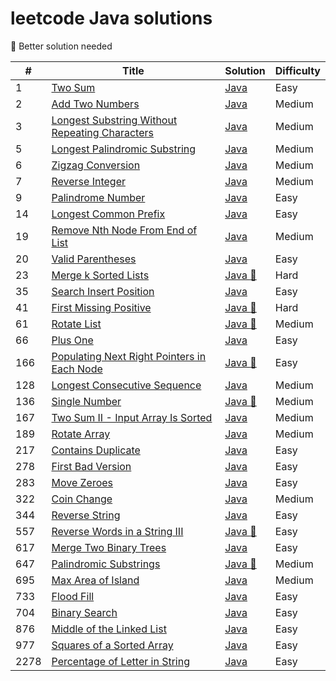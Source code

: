 # leetcode Java solutions

:see_no_evil: Better solution needed

| #    | Title                                                                                                                          | Solution                                                        | Difficulty |
|------|--------------------------------------------------------------------------------------------------------------------------------|-----------------------------------------------------------------|------------|
| 1    | [Two Sum](https://leetcode.com/problems/two-sum/)                                                                              | [Java](./src/two-sum.java)                                      | Easy       |
| 2    | [Add Two Numbers](https://leetcode.com/problems/add-two-numbers/)                                                              | [Java](./src/add-two-numbers.java)                              | Medium     |
| 3    | [Longest Substring Without Repeating Characters](https://leetcode.com/problems/longest-substring-without-repeating-characters/) | [Java](./src/longest-sub-without-rep-char.java)                 | Medium     |
| 5    | [Longest Palindromic Substring](https://leetcode.com/problems/longest-palindromic-substring/)                                  | [Java](./src/Longest-Palindromic-Substring.java)                | Medium     |
| 6    | [Zigzag Conversion](https://leetcode.com/problems/zigzag-conversion/)                                                          | [Java](./src/Zigzag-Conversion.java)                            | Medium     |
| 7    | [Reverse Integer](https://leetcode.com/problems/reverse-integer/)                                                              | [Java](./src/Reverse-Integer.java)                              | Medium     |
| 9    | [Palindrome Number](https://leetcode.com/problems/palindrome-number/)                                                          | [Java](./src/palindrome-number.java)                            | Easy       |
| 14   | [Longest Common Prefix](https://leetcode.com/problems/longest-common-prefix/)                                                  | [Java](./src/longest-common-prefix.java)                        | Easy       |
| 19   | [Remove Nth Node From End of List](https://leetcode.com/problems/remove-nth-node-from-end-of-list/)                                                  | [Java](./src/remove-nth-node-from-end-of-list.java)             | Medium     |
| 20   | [Valid Parentheses](https://leetcode.com/problems/valid-parentheses/)                                                          | [Java](./src/valid-parentheses.java)                            | Easy       |
| 23   | [ Merge k Sorted Lists](https://leetcode.com/problems/merge-k-sorted-lists/)                                                          | [Java :see_no_evil:](./src/merge-k-sorted-lists.java)           | Hard       |
| 35   | [Search Insert Position](https://leetcode.com/problems/search-insert-position/)                                                | [Java](./src/search-insert-position.java)                       | Easy       |
| 41   | [First Missing Positive](https://leetcode.com/problems/first-missing-positive/)                                                | [Java :see_no_evil:](./src/first-missing-positive.java)         | Hard       |
| 61   | [Rotate List](https://leetcode.com/problems/rotate-list/)                                                | [Java :see_no_evil:](./src/rotate-list.java)                    | Medium     |
| 66   | [Plus One](https://leetcode.com/problems/plus-one/)                                                | [Java](./src/plus-one.java)                                     | Easy       |
| 166  | [Populating Next Right Pointers in Each Node](https://leetcode.com/problems/populating-next-right-pointers-in-each-node/)                                                | [Java :see_no_evil:](./src/populating-next-right-pointers-in-each-node.java) | Easy       |
| 128  | [Longest Consecutive Sequence](https://leetcode.com/problems/longest-consecutive-sequence/)                                    | [Java](./src/longest-consecutive-sequence.java)                 | Medium     |
| 136  | [Single Number](https://leetcode.com/problems/single-number/)                                    | [Java :see_no_evil:](./src/single-number.java)                  | Medium     |
| 167  | [Two Sum II - Input Array Is Sorted](https://leetcode.com/problems/two-sum-ii-input-array-is-sorted/)                          | [Java](./src/two-sum-ii-input-array-is-sorted.java)             | Medium     |
| 189  | [Rotate Array](https://leetcode.com/problems/rotate-array/)                                                                    | [Java](./src/rotate-array.java)                                 | Medium     |
| 217  | [Contains Duplicate](https://leetcode.com/problems/contains-duplicate/)                                                        | [Java](./src/contains-duplicate.java)                           | Easy       |
| 278  | [First Bad Version](https://leetcode.com/problems/first-bad-version/)                                                          | [Java](./src/first-bad-version.java)                            | Easy       |
| 283  | [Move Zeroes](https://leetcode.com/problems/move-zeroes/)                                                                      | [Java](./src/move-zeroes.java)                                  | Easy       |
| 322  | [Coin Change](https://leetcode.com/problems/coin-change/)                                                                      | [Java](./src/coin-change.java)                                  | Medium     |
| 344  | [Reverse String](https://leetcode.com/problems/reverse-string/)                                                                                                             | [Java](./src/reverse-string.java)                               | Easy       |
| 557  | [Reverse Words in a String III](https://leetcode.com/problems/reverse-words-in-a-string-iii/)                                                                                                             | [Java :see_no_evil:](./src/reverse-words-in-a-string-iii.java)  | Easy       |
| 617  | [Merge Two Binary Trees](https://leetcode.com/problems/merge-two-binary-trees/)                                                                                                             | [Java](./src/merge-two-binary-trees.java)                       | Easy       |
| 647  | [Palindromic Substrings](https://leetcode.com/problems/palindromic-substrings/)                                                | [Java :see_no_evil:](./src/palindromic-substrings.java)         | Medium     |
| 695  | [Max Area of Island](https://leetcode.com/problems/max-area-of-island/)                                                | [Java](./src/max-area-of-island.java)                           | Medium     |
| 733  | [Flood Fill](https://leetcode.com/problems/flood-fill/)                                                | [Java](./src/flood-fill.java)                                   | Easy       |
| 704  | [Binary Search](https://leetcode.com/problems/binary-search/)                                                                  | [Java](./src/binary-search.java)                                | Easy       |
| 876  | [Middle of the Linked List](https://leetcode.com/problems/middle-of-the-linked-list/)                                                                  | [Java](./src/middle-of-the-linked-list.java)                    | Easy       |
| 977  | [Squares of a Sorted Array](https://leetcode.com/problems/squares-of-a-sorted-array/)                                          | [Java](./src/squares-of-a-sorted-array.java)                    | Easy       |
| 2278 | [Percentage of Letter in String](https://leetcode.com/problems/percentage-of-letter-in-string/)                                          | [Java](./src/percentage-of-letter-in-string.java)               | Easy       |